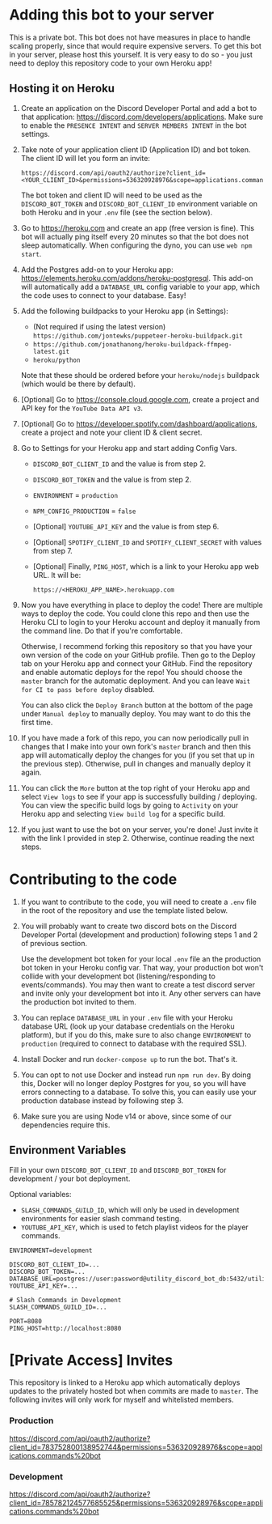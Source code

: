 # Adding this bot to your server

This is a private bot. This bot does not have measures in place to handle scaling properly, since that would require expensive servers. To get this bot in your server, please host this yourself. It is very easy to do so - you just need to deploy this repository code to your own Heroku app!

## Hosting it on Heroku

1. Create an application on the Discord Developer Portal and add a bot to that application: https://discord.com/developers/applications. Make sure to enable the `PRESENCE INTENT` and `SERVER MEMBERS INTENT` in the bot settings.

1. Take note of your application client ID (Application ID) and bot token. The client ID will let you form an invite:
    ```
    https://discord.com/api/oauth2/authorize?client_id=<YOUR_CLIENT_ID>&permissions=536320928976&scope=applications.commands%20bot
    ```
    The bot token and client ID will need to be used as the `DISCORD_BOT_TOKEN` and `DISCORD_BOT_CLIENT_ID` environment variable on both Heroku and in your `.env` file (see the section below).

1. Go to https://heroku.com and create an app (free version is fine). This bot will actually ping itself every 20 minutes so that the bot does not sleep automatically. When configuring the dyno, you can use `web npm start`.

1. Add the Postgres add-on to your Heroku app: https://elements.heroku.com/addons/heroku-postgresql. This add-on will automatically add a `DATABASE_URL` config variable to your app, which the code uses to connect to your database. Easy!

1. Add the following buildpacks to your Heroku app (in Settings):
    - (Not required if using the latest version) `https://github.com/jontewks/puppeteer-heroku-buildpack.git`
    - `https://github.com/jonathanong/heroku-buildpack-ffmpeg-latest.git`
    - `heroku/python`

    Note that these should be ordered before your `heroku/nodejs` buildpack (which would be there by default).

1. [Optional] Go to https://console.cloud.google.com, create a project and API key for the `YouTube Data API v3`.

1. [Optional] Go to https://developer.spotify.com/dashboard/applications, create a project and note your client ID & client secret.

1. Go to Settings for your Heroku app and start adding Config Vars.
    - `DISCORD_BOT_CLIENT_ID` and the value is from step 2.
    - `DISCORD_BOT_TOKEN` and the value is from step 2.
    - `ENVIRONMENT` = `production`
    - `NPM_CONFIG_PRODUCTION` = `false`
    - [Optional] `YOUTUBE_API_KEY` and the value is from step 6.
    - [Optional] `SPOTIFY_CLIENT_ID` and `SPOTIFY_CLIENT_SECRET` with values from step 7.
    - [Optional] Finally, `PING_HOST`, which is a link to your Heroku app web URL. It will be:
    
        ```
        https://<HEROKU_APP_NAME>.herokuapp.com
        ```
1. Now you have everything in place to deploy the code! There are multiple ways to deploy the code. You could clone this repo and then use the Heroku CLI to login to your Heroku account and deploy it manually from the command line. Do that if you're comfortable.

    Otherwise, I recommend forking this repository so that you have your own version of the code on your GitHub profile. Then go to the Deploy tab on your Heroku app and connect your GitHub. Find the repository and enable automatic deploys for the repo! You should choose the `master` branch for the automatic deployment. And you can leave `Wait for CI to pass before deploy` disabled.

    You can also click the `Deploy Branch` button at the bottom of the page under `Manual deploy` to manually deploy. You may want to do this the first time.

1. If you have made a fork of this repo, you can now periodically pull in changes that I make into your own fork's `master` branch and then this app will automatically deploy the changes for you (if you set that up in the previous step). Otherwise, pull in changes and manually deploy it again.

1. You can click the `More` button at the top right of your Heroku app and select `View logs` to see if your app is successfully building / deploying. You can view the specific build logs by going to `Activity` on your Heroku app and selecting `View build log` for a specific build.

1. If you just want to use the bot on your server, you're done! Just invite it with the link I provided in step 2. Otherwise, continue reading the next steps.

# Contributing to the code

1. If you want to contribute to the code, you will need to create a `.env` file in the root of the repository and use the template listed below.

1. You will probably want to create two discord bots on the Discord Developer Portal (development and production) following steps 1 and 2 of previous section.

    Use the development bot token for your local `.env` file an the production bot token in your Heroku config var. That way, your production bot won't collide with your development bot (listening/responding to events/commands). You may then want to create a test discord server and invite only your development bot into it. Any other servers can have the production bot invited to them.

1. You can replace `DATABASE_URL` in your `.env` file with your Heroku database URL (look up your database credentials on the Heroku platform), but if you do this, make sure to also change `ENVIRONMENT` to `production` (required to connect to database with the required SSL).

1. Install Docker and run `docker-compose up` to run the bot. That's it.

1. You can opt to not use Docker and instead run `npm run dev`. By doing this, Docker will no longer deploy Postgres for you, so you will have errors connecting to a database. To solve this, you can easily use your production database instead by following step 3.

1. Make sure you are using Node v14 or above, since some of our dependencies require this.

## Environment Variables
Fill in your own `DISCORD_BOT_CLIENT_ID` and `DISCORD_BOT_TOKEN` for development / your bot deployment.

Optional variables:
- `SLASH_COMMANDS_GUILD_ID`, which will only be used in development environments for easier slash command testing.
- `YOUTUBE_API_KEY`, which is used to fetch playlist videos for the player commands.

```
ENVIRONMENT=development

DISCORD_BOT_CLIENT_ID=...
DISCORD_BOT_TOKEN=...
DATABASE_URL=postgres://user:password@utility_discord_bot_db:5432/utility_discord_bot_db
YOUTUBE_API_KEY=...

# Slash Commands in Development
SLASH_COMMANDS_GUILD_ID=...

PORT=8080
PING_HOST=http://localhost:8080
```

# [Private Access] Invites

This repository is linked to a Heroku app which automatically deploys updates to the privately hosted bot when commits are made to `master`. The following invites will only work for myself and whitelisted members.

### Production
https://discord.com/api/oauth2/authorize?client_id=783752800138952744&permissions=536320928976&scope=applications.commands%20bot

### Development
https://discord.com/api/oauth2/authorize?client_id=785782124577685525&permissions=536320928976&scope=applications.commands%20bot
